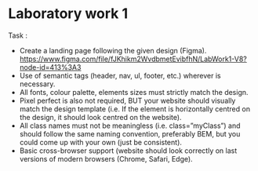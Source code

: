 
# Laboratory work 1
Task : 
- Create a landing page following the given design (Figma). https://www.figma.com/file/fJKhikm2WvdbmetEvibfhN/LabWork1-V8?node-id=413%3A3
- Use of semantic tags (header, nav, ul, footer, etc.) wherever is necessary.
- All fonts, colour palette, elements sizes must strictly match the design.
- Pixel perfect is also not required, BUT your website should visually match the design template (i.e. If the element is horizontally centred on the design, it should look centred on the website).
- All class names must not be meaningless (i.e. class=”myClass”) and should follow the same naming convention, preferably BEM, but you could come up with your own (just be consistent).
- Basic cross-browser support (website should look correctly on last versions of modern browsers (Chrome, Safari, Edge).

